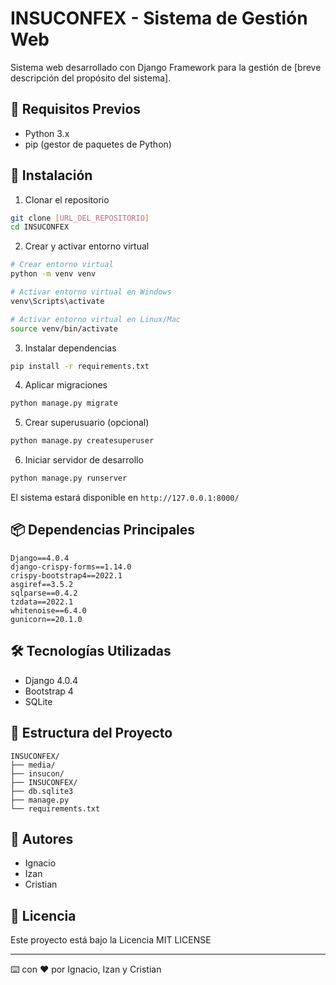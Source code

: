 # INSUCONFEX - Sistema de Gestión Web

Sistema web desarrollado con Django Framework para la gestión de [breve descripción del propósito del sistema].

## 🔧 Requisitos Previos

- Python 3.x
- pip (gestor de paquetes de Python)

## 🚀 Instalación

1. Clonar el repositorio
```bash
git clone [URL_DEL_REPOSITORIO]
cd INSUCONFEX
```

2. Crear y activar entorno virtual
```bash
# Crear entorno virtual
python -m venv venv

# Activar entorno virtual en Windows
venv\Scripts\activate

# Activar entorno virtual en Linux/Mac
source venv/bin/activate
```

3. Instalar dependencias
```bash
pip install -r requirements.txt
```

4. Aplicar migraciones
```bash
python manage.py migrate
```

5. Crear superusuario (opcional)
```bash
python manage.py createsuperuser
```

6. Iniciar servidor de desarrollo
```bash
python manage.py runserver
```

El sistema estará disponible en `http://127.0.0.1:8000/`

## 📦 Dependencias Principales

```
Django==4.0.4
django-crispy-forms==1.14.0
crispy-bootstrap4==2022.1
asgiref==3.5.2
sqlparse==0.4.2
tzdata==2022.1
whitenoise==6.4.0
gunicorn==20.1.0
```

## 🛠️ Tecnologías Utilizadas

- Django 4.0.4
- Bootstrap 4
- SQLite

## 📁 Estructura del Proyecto

```
INSUCONFEX/
├── media/
├── insucon/
├── INSUCONFEX/
├── db.sqlite3
├── manage.py
└── requirements.txt
```

## 👥 Autores

- Ignacio
- Izan
- Cristian

## 📄 Licencia

Este proyecto está bajo la Licencia MIT LICENSE

---
⌨️ con ❤️ por Ignacio, Izan y Cristian
